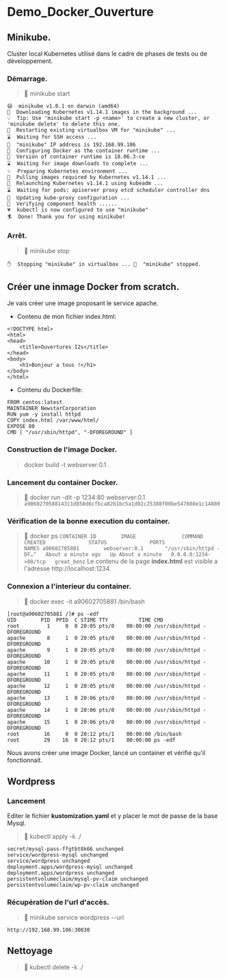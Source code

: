 # Demo_Docker_Ouverture
## Minikube.
Cluster local Kubernetes utilisé dans le cadre de phases de tests ou de développement.
### Démarrage.
> 🐳 minikube start

`````````````````
😄  minikube v1.0.1 on darwin (amd64)
🤹  Downloading Kubernetes v1.14.1 images in the background ...
💡  Tip: Use 'minikube start -p <name>' to create a new cluster, or 'minikube delete' to delete this one.
🔄  Restarting existing virtualbox VM for "minikube" ...
⌛  Waiting for SSH access ...
📶  "minikube" IP address is 192.168.99.106
🐳  Configuring Docker as the container runtime ...
🐳  Version of container runtime is 18.06.3-ce
⌛  Waiting for image downloads to complete ...
✨  Preparing Kubernetes environment ...
🚜  Pulling images required by Kubernetes v1.14.1 ...
🔄  Relaunching Kubernetes v1.14.1 using kubeadm ... 
⌛  Waiting for pods: apiserver proxy etcd scheduler controller dns
📯  Updating kube-proxy configuration ...
🤔  Verifying component health ......
💗  kubectl is now configured to use "minikube"
🏄  Done! Thank you for using minikube!
`````````````````
### Arrêt.
> 🐳 minikube stop

``
✋  Stopping "minikube" in virtualbox ...
🛑  "minikube" stopped.
``
## Créer une inmage Docker from scratch.
Je vais créer une image proposant le service apache.
- Contenu de mon fichier index.html:
`````````
<!DOCTYPE html>
<html>
<head>
    <title>Ouvertures I2s</title>
</head>
<body>
    <h1>Bonjour a tous !</h1>
</body>
</html>
`````````
- Contenu du Dockerfile:
``````
FROM centos:latest
MAINTAINER NewstarCorporation
RUN yum -y install httpd
COPY index.html /var/www/html/
EXPOSE 80
CMD [ "/usr/sbin/httpd", "-DFOREGROUND" ]
``````
### Construction de l'image Docker.
> docker build -t webserver:0.1 .
### Lancement du container Docker.
> 🐳 docker run -dit -p 1234:80 webserver:0.1
`
a906027058814311d858d6cfbca82b1bc5a1d02c25388f00be547608e1c14089
`
### Vérification de la bonne execution du container.
> 🐳 docker ps
``
CONTAINER ID        IMAGE               COMMAND                  CREATED              STATUS              PORTS                  NAMES
a90602705881        webserver:0.1       "/usr/sbin/httpd -DF…"   About a minute ago   Up About a minute   0.0.0.0:1234->80/tcp   great_benz
``
Le contenu de la page **index.html** est visible a l'adresse http://localhost:1234.
### Connexion a l'interieur du container.
> 🐳 docker exec -it a90602705881 /bin/bash

`````````````
[root@a90602705881 /]# ps -edf
UID        PID  PPID  C STIME TTY          TIME CMD
root         1     0  0 20:05 pts/0    00:00:00 /usr/sbin/httpd -DFOREGROUND
apache       8     1  0 20:05 pts/0    00:00:00 /usr/sbin/httpd -DFOREGROUND
apache       9     1  0 20:05 pts/0    00:00:00 /usr/sbin/httpd -DFOREGROUND
apache      10     1  0 20:05 pts/0    00:00:00 /usr/sbin/httpd -DFOREGROUND
apache      11     1  0 20:05 pts/0    00:00:00 /usr/sbin/httpd -DFOREGROUND
apache      12     1  0 20:05 pts/0    00:00:00 /usr/sbin/httpd -DFOREGROUND
apache      13     1  0 20:06 pts/0    00:00:00 /usr/sbin/httpd -DFOREGROUND
apache      14     1  0 20:06 pts/0    00:00:00 /usr/sbin/httpd -DFOREGROUND
apache      15     1  0 20:06 pts/0    00:00:00 /usr/sbin/httpd -DFOREGROUND
root        16     0  0 20:12 pts/1    00:00:00 /bin/bash
root        29    16  0 20:12 pts/1    00:00:00 ps -edf
`````````````
Nous avons créer une image Docker, lancé un container et vérifié qu'il fonctionnait.

## Wordpress
### Lancement
Editer le fichier **kustomization.yaml** et y placer le mot de passe de la base Mysql.
> 🐳 kubectl apply -k ./

```````
secret/mysql-pass-ffgtbt8k66 unchanged
service/wordpress-mysql unchanged
service/wordpress unchanged
deployment.apps/wordpress-mysql unchanged
deployment.apps/wordpress unchanged
persistentvolumeclaim/mysql-pv-claim unchanged
persistentvolumeclaim/wp-pv-claim unchanged
```````
### Récupération de l'url d'accès.
> 🐳 minikube service wordpress --url

`
http://192.168.99.106:30830
`
## Nettoyage
> 🐳 kubectl delete -k ./
